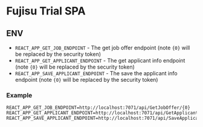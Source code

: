 # Fujisu Trial SPA

## ENV
* `REACT_APP_GET_JOB_ENDPOINT` - The get job offer endpoint (note `{0}` will be replaced by the security token)
* `REACT_APP_GET_APPLICANT_ENDPOINT` - The get applicant info endpoint (note `{0}` will be replaced by the security token)
* `REACT_APP_SAVE_APPLICANT_ENDPOINT` - The save the applicant info endpoint (note `{0}` will be replaced by the security token)

### Example
``` 
REACT_APP_GET_JOB_ENDPOINT=http://localhost:7071/api/GetJobOffer/{0}
REACT_APP_GET_APPLICANT_ENDPOINT=http://localhost:7071/api/GetApplicantInfo/{0}
REACT_APP_SAVE_APPLICANT_ENDPOINT=http://localhost:7071/api/SaveApplicantInfo/{0}
```
